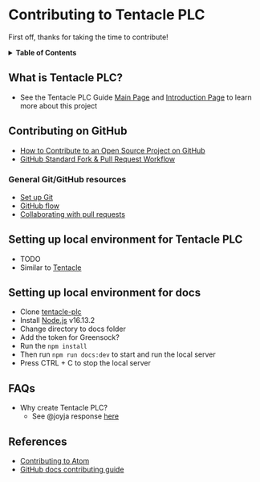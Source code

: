 # Contributing to Tentacle PLC

First off, thanks for taking the time to contribute!

<details>
 <summary><strong>Table of Contents</strong></summary>

- [What is Tentacle PLC?](#what-is-tentacle-plc)
- [Contributing on GitHub](#contributing-on-github)
    - [Additional GitHub resources](#additional-github-resources)
- [Setting up local environment for Tentacle PLC](#setting-up-local-environment-for-tentacle-plc)
- [Setting up local environment for docs](#setting-up-local-environment-for-docs)
- [References](#references)

</details>

## What is Tentacle PLC?

- See the Tentacle PLC Guide [Main Page](https://www.tentacleplc.com/) and [Introduction Page](https://www.tentacleplc.com/guide/) to learn more about this project

## Contributing on GitHub

- [How to Contribute to an Open Source Project on GitHub](https://egghead.io/courses/how-to-contribute-to-an-open-source-project-on-github)
- [GitHub Standard Fork & Pull Request Workflow](https://gist.github.com/Chaser324/ce0505fbed06b947d962)

### General Git/GitHub resources

- [Set up Git](https://docs.github.com/en/get-started/quickstart/set-up-git)
- [GitHub flow](https://docs.github.com/en/get-started/quickstart/github-flow)
- [Collaborating with pull requests](https://docs.github.com/en/github/collaborating-with-pull-requests)

## Setting up local environment for Tentacle PLC

- TODO
- Similar to [Tentacle](https://github.com/joyja/tentacle#starting-tentacle-on-boot)

## Setting up local environment for docs

- Clone [tentacle-plc](https://github.com/joyja/tentacle-plc)
- Install [Node.js](https://nodejs.dev/download/package-manager/) v16.13.2
- Change directory to docs folder
- Add the token for Greensock?
- Run the `npm install`
- Then run `npm run docs:dev` to start and run the local server
- Press CTRL + C to stop the local server

## FAQs

- Why create Tentacle PLC?
    - See @joyja response [here](https://github.com/joyja/tentacle-plc/issues/1#issuecomment-1073314779)

## References

- [Contributing to Atom](https://github.com/atom/atom/blob/master/CONTRIBUTING.md#contributing-to-atom)
- [GitHub docs contributing guide](https://github.com/github/docs/blob/main/CONTRIBUTING.md)